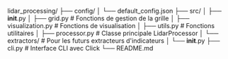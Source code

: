 lidar_processing/
├── config/
│   └── default_config.json
├── src/
│   ├── __init__.py
│   ├── grid.py         # Fonctions de gestion de la grille
│   ├── visualization.py # Fonctions de visualisation
│   ├── utils.py        # Fonctions utilitaires
│   ├── processor.py    # Classe principale LidarProcessor
│   └── extractors/     # Pour les futurs extracteurs d'indicateurs
│       └── __init__.py
├── cli.py              # Interface CLI avec Click
└── README.md